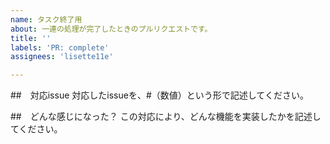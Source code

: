 ```yaml
---
name: タスク終了用
about: 一連の処理が完了したときのプルリクエストです。
title: ''
labels: 'PR: complete'
assignees: 'lisette11e'

---
```


##　対応issue
対応したissueを、#（数値）という形で記述してください。

##　どんな感じになった？
この対応により、どんな機能を実装したかを記述してください。